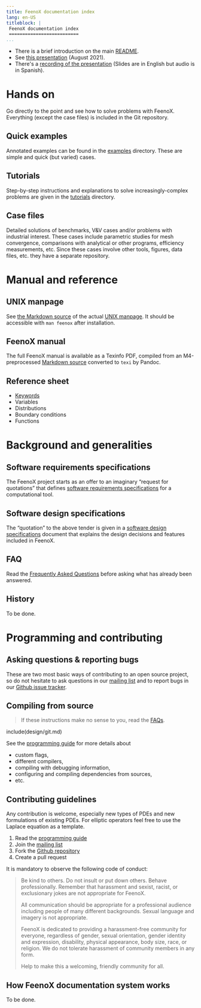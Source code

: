 ```yaml
---
title: FeenoX documentation index
lang: en-US
titleblock: |
 FeenoX documentation index
 ==========================
...
```



 * There is a brief introduction on the main [README](..).
 * See [this presentation](https://www.seamplex.com/feenox/doc/2021-feenox.pdf) (August 2021).
 * There's a [recording of the presentation](https://youtu.be/-RJ5qn7E9uE) (Slides are in English but audio is in Spanish).

# Hands on

Go directly to the point and see how to solve problems with FeenoX. Everything (except the case files) is included in the Git repository.

## Quick examples

Annotated examples can be found in the [examples](../examples) directory. These are simple and quick (but varied) cases.

## Tutorials

Step-by-step instructions and explanations to solve increasingly-complex problems are given in the [tutorials](../tutorials) directory.

## Case files

Detailed solutions of benchmarks, V&V cases and/or problems with industrial interest. These cases include parametric studies for mesh convergence, comparisons with analytical or other programs, efficiency measurements,  etc. Since these cases involve other tools, figures, data files, etc. they have a separate repository.

# Manual and reference

## UNIX manpage

See [the Markdown source](./feenox.1.md) of the actual [UNIX manpage](./feenox.1.html). It should be accessible with `man feenox` after installation.

## FeenoX manual

The full FeenoX manual is available as a Texinfo PDF, compiled from an M4-preprocessed [Markdown source](./feenox.md) converted to `texi` by Pandoc.

## Reference sheet

 * [Keywords](reference-kw.md)
 * Variables
 * Distributions
 * Boundary conditions
 * Functions
 

# Background and generalities

## Software requirements specifications

The FeenoX project starts as an offer to an imaginary “request for quotations” that defines [software requirements specifications](srs.md) for a computational tool.

## Software design specifications

The “quotation” to the above tender is given in a [software design specifications](sds.md) document that explains the design decisions and features included in FeenoX.

## FAQ

Read the [Frequently Asked Questions](FAQ.md) before asking what has already been answered.

## History

To be done.


# Programming and contributing

## Asking questions & reporting bugs

These are two most basic ways of contributing to an open source project, so do not hesitate to ask questions in our [mailing list](https://www.seamplex.com/lists.html) and to report bugs in our [Github issue tracker](https://github.com/seamplex/feenox/issues). 

## Compiling from source

> If these instructions make no sense to you, read the [FAQs](FAQ.md).

include(design/git.md)

See the [programming guide](./programming.md) for more details about

 * custom flags,
 * different compilers,
 * compiling with debugging information,
 * configuring and compiling dependencies from sources,
 * etc.
    
## Contributing guidelines

Any contribution is welcome, especially new types of PDEs and new formulations of existing PDEs.
For elliptic operators feel free to use the Laplace equation as a template.

 1. Read the [programming guide](./programming.md)
 2. Join the [mailing list](https://www.seamplex.com/lists.html)
 3. Fork the [Github repository](https://github.com/seamplex/feenox/)
 4. Create a pull request
 
It is mandatory to observe the following code of conduct:

> Be kind to others. Do not insult or put down others. Behave professionally. Remember that harassment and sexist, racist, or exclusionary jokes are not appropriate for FeenoX.
> 
> All communication should be appropriate for a professional audience including people of many different backgrounds. Sexual language and imagery is not appropriate.
> 
> FeenoX is dedicated to providing a harassment-free community for everyone, regardless of gender, sexual orientation, gender identity and expression, disability, physical appearance, body size, race, or religion. We do not tolerate harassment of community members in any form.
>
> Help to make this a welcoming, friendly community for all.



## How FeenoX documentation system works

To be done.

